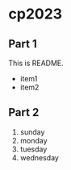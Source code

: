# cp2023

 ## Part 1
 This is README.
 - item1
 - item2

 ## Part 2
 1. sunday
 1. monday
 1. tuesday
 1. wednesday
